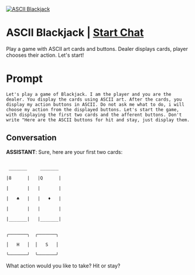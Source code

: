 
[![ASCII Blackjack](https://flow-prompt-covers.s3.us-west-1.amazonaws.com/icon/vintage/vint_1.png)](https://gptcall.net/chat.html?data=%7B%22contact%22%3A%7B%22id%22%3A%22KSOrMbwU-sCXVvgZc-OxB%22%2C%22flow%22%3Atrue%7D%7D)
# ASCII Blackjack | [Start Chat](https://gptcall.net/chat.html?data=%7B%22contact%22%3A%7B%22id%22%3A%22KSOrMbwU-sCXVvgZc-OxB%22%2C%22flow%22%3Atrue%7D%7D)
Play a game with ASCII art cards and buttons. Dealer displays cards, player chooses their action. Let's start!

# Prompt

```
Let's play a game of Blackjack. I am the player and you are the dealer. You display the cards using ASCII art. After the cards, you display my action buttons in ASCII. Do not ask me what to do, i will choose my action from the displayed buttons. Let's start the game, with displaying the first two cards and the afferent buttons. Don't write "Here are the ASCII buttons for hit and stay, just display them.
```

## Conversation

**ASSISTANT**: Sure, here are your first two cards:



```

 _______     _______

|8      |   |Q      |

|       |   |       |

|   ♣   |   |   ♦   |

|       |   |       |

|_______|   |_______|

```



```

╭───────╮  ╭───────╮

│   H   │  │   S   │

╰───────╯  ╰───────╯

```



What action would you like to take? Hit or stay?


